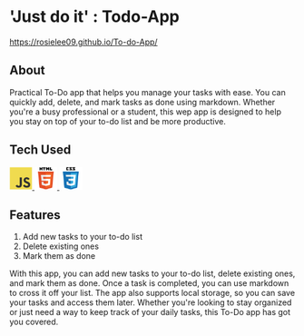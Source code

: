 # 'Just do it' : Todo-App
https://rosielee09.github.io/To-do-App/

## About
Practical To-Do app that helps you manage your tasks with ease. You can quickly add, delete, and mark tasks as done using markdown. 
Whether you're a busy professional or a student, this wep app is designed to help you stay on top of your to-do list and be more productive.

## Tech Used
<p> 
<a href="https://developer.mozilla.org/en-US/docs/Web/JavaScript" target="_blank"> <img src="https://raw.githubusercontent.com/devicons/devicon/master/icons/javascript/javascript-original.svg" alt="javascript" width="40" height="40"/> </a> 
<a href="https://www.w3.org/html/" target="_blank"> <img src="https://raw.githubusercontent.com/devicons/devicon/master/icons/html5/html5-original-wordmark.svg" alt="html5" width="40" height="40"/> </a><a href="https://www.w3schools.com/css/" target="_blank"> <img src="https://raw.githubusercontent.com/devicons/devicon/master/icons/css3/css3-original-wordmark.svg" alt="css3" width="40" height="40"/> </a></p>

## Features

1. Add new tasks to your to-do list
2. Delete existing ones
3. Mark them as done

With this app, you can add new tasks to your to-do list, delete existing ones, and mark them as done. Once a task is completed, you can use markdown to cross it off your list. The app also supports local storage, so you can save your tasks and access them later. Whether you're looking to stay organized or just need a way to keep track of your daily tasks, this To-Do app has got you covered.
